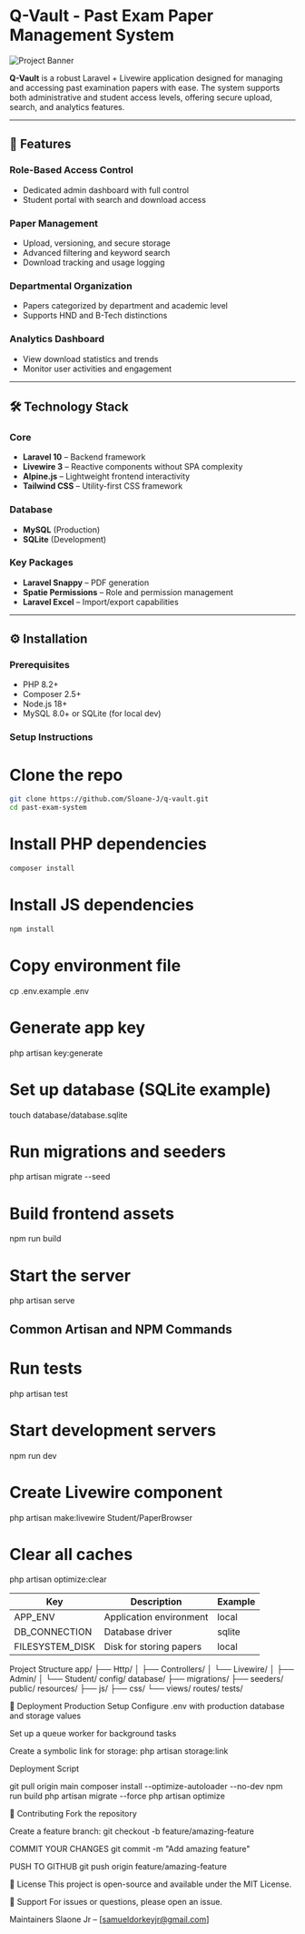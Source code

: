 # Q-Vault - Past Exam Paper Management System

![Project Banner](https://via.placeholder.com/1200x400/3b82f6/ffffff?text=Past+Exam+Paper+Management)

**Q-Vault** is a robust Laravel + Livewire application designed for managing and accessing past examination papers with ease. The system supports both administrative and student access levels, offering secure upload, search, and analytics features.

---

## 🚀 Features

### Role-Based Access Control
- Dedicated admin dashboard with full control
- Student portal with search and download access

### Paper Management
- Upload, versioning, and secure storage
- Advanced filtering and keyword search
- Download tracking and usage logging

### Departmental Organization
- Papers categorized by department and academic level
- Supports HND and B-Tech distinctions

### Analytics Dashboard
- View download statistics and trends
- Monitor user activities and engagement

---

## 🛠️ Technology Stack

### Core
- **Laravel 10** – Backend framework
- **Livewire 3** – Reactive components without SPA complexity
- **Alpine.js** – Lightweight frontend interactivity
- **Tailwind CSS** – Utility-first CSS framework

### Database
- **MySQL** (Production)
- **SQLite** (Development)

### Key Packages
- **Laravel Snappy** – PDF generation
- **Spatie Permissions** – Role and permission management
- **Laravel Excel** – Import/export capabilities

---

## ⚙️ Installation

### Prerequisites
- PHP 8.2+
- Composer 2.5+
- Node.js 18+
- MySQL 8.0+ or SQLite (for local dev)

### Setup Instructions

# Clone the repo

```bash
git clone https://github.com/Sloane-J/q-vault.git
cd past-exam-system
```


# Install PHP dependencies
```bash
composer install
```

# Install JS dependencies
```bash
npm install
```

# Copy environment file
cp .env.example .env

# Generate app key
php artisan key:generate

# Set up database (SQLite example)
touch database/database.sqlite

# Run migrations and seeders
php artisan migrate --seed

# Build frontend assets
npm run build

# Start the server
php artisan serve

## Common Artisan and NPM Commands
# Run tests
php artisan test

# Start development servers
npm run dev

# Create Livewire component
php artisan make:livewire Student/PaperBrowser

# Clear all caches
php artisan optimize:clear

| Key              | Description             | Example |
| ---------------- | ----------------------- | ------- |
| APP\_ENV         | Application environment | local   |
| DB\_CONNECTION   | Database driver         | sqlite  |
| FILESYSTEM\_DISK | Disk for storing papers | local   |


Project Structure
app/
├── Http/
│   ├── Controllers/
│   └── Livewire/
│       ├── Admin/
│       └── Student/
config/
database/
├── migrations/
├── seeders/
public/
resources/
├── js/
├── css/
└── views/
routes/
tests/

🚢 Deployment
Production Setup
Configure .env with production database and storage values

Set up a queue worker for background tasks

Create a symbolic link for storage: php artisan storage:link

Deployment Script

git pull origin main
composer install --optimize-autoloader --no-dev
npm run build
php artisan migrate --force
php artisan optimize

🤝 Contributing
Fork the repository

Create a feature branch:
git checkout -b feature/amazing-feature

COMMIT YOUR CHANGES
git commit -m "Add amazing feature"

PUSH TO GITHUB 
git push origin feature/amazing-feature

📄 License
This project is open-source and available under the MIT License.

🙋 Support
For issues or questions, please open an issue.

Maintainers
Slaone Jr – [samueldorkeyjr@gmail.com]
